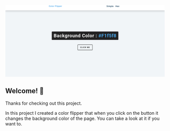 ![Design preview for the Results summary component coding challenge](./design/preview-design.png)

## Welcome! 👋

Thanks for checking out this project.

In this project I created a color flipper that when you click on the button it changes the background color of the page. You can take a look at it if you want to.